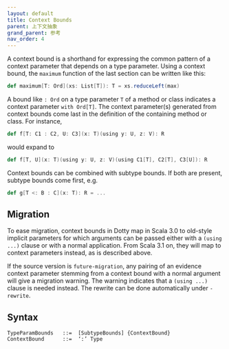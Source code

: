 ```yaml
---
layout: default
title: Context Bounds
parent: 上下文抽象
grand_parent: 参考
nav_order: 4
---
```


A context bound is a shorthand for expressing the common pattern of a context parameter that depends on a type parameter. Using a context bound, the `maximum` function of the last section can be written like this:

```scala
def maximum[T: Ord](xs: List[T]): T = xs.reduceLeft(max)
```

A bound like `: Ord` on a type parameter `T` of a method or class indicates a context parameter `with Ord[T]`. The context parameter(s) generated from context bounds come last in the definition of the containing method or class. For instance,

```scala
def f[T: C1 : C2, U: C3](x: T)(using y: U, z: V): R
```

would expand to

```scala
def f[T, U](x: T)(using y: U, z: V)(using C1[T], C2[T], C3[U]): R
```

Context bounds can be combined with subtype bounds. If both are present, subtype bounds come first, e.g.

```scala
def g[T <: B : C](x: T): R = ...
```

## Migration

To ease migration, context bounds in Dotty map in Scala 3.0 to old-style implicit parameters
for which arguments can be passed either with a `(using ...)` clause or with a normal application. From Scala 3.1 on, they will map to context parameters instead, as is described above.

If the source version is `future-migration`, any pairing of an evidence
context parameter stemming from a context bound with a normal argument will give a migration
warning. The warning indicates that a `(using ...)` clause is needed instead. The rewrite can be
done automatically under `-rewrite`.

## Syntax

```
TypeParamBounds   ::=  [SubtypeBounds] {ContextBound}
ContextBound      ::=  ‘:’ Type
```
